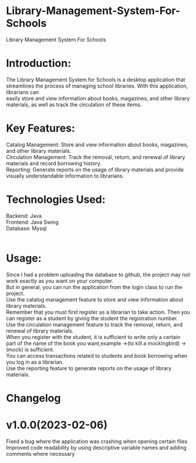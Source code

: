 # Library-Management-System-For-Schools
 Library Management System For Schools<br>
 # Introduction:
The Library Management System for Schools is a desktop application that streamlines the process of managing school libraries. With this application, librarians can<br> easily store and view information about books, magazines, and other library materials, as well as track the circulation of these items.<br>

# Key Features:
Catalog Management: Store and view information about books, magazines, and other library materials.<br>
Circulation Management: Track the removal, return, and renewal of library materials and record borrowing history.<br>
Reporting: Generate reports on the usage of library materials and provide visually understandable information to librarians.<br>

# Technologies Used:
Backend: Java<br>
Frontend: Java Swing<br>
Database: Mysql<br><br>

# Usage:

Since I had a problem uploading the database to github, the project may not work exactly as you want on your computer.<br>
But in general, you can run the application from the login class to run the project.<br>
Use the catalog management feature to store and view information about library materials.<br>
Remember that you must first register as a librarian to take action. Then you can register as a student by giving the student the registration number.<br>
Use the circulation management feature to track the removal, return, and renewal of library materials.<br>
When you register with the student, it is sufficient to write only a certain part of the name of the book you want,example ->(to kill a mockingbird) ->(mock) is sufficient.<br>
You can access transactions related to students and book borrowing when you log in as a librarian.<br>
Use the reporting feature to generate reports on the usage of library materials.<br>

# Changelog

# v1.0.0(2023-02-06)
Fixed a bug where the application was crashing when opening certain files
Improved code readability by using descriptive variable names and adding comments where necessary

